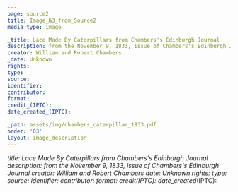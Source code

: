 ```yaml
---
page: source2
title: Image_№3_from_Source2
media_type: image

_title: Lace Made By Caterpillars from Chambers's Edinburgh Journal
description: from the November 9, 1833, issue of Chambers's Edinburgh Journal
creator: William and Robert Chambers
_date: Unknown
rights: 
type: 
source:
identifier:
contributor:
format:
credit_(IPTC):
date_created_(IPTC):

_path: assets/img/chambers_caterpillar_1833.pdf
order: '03'
layout: image_description
---
```


_title:  Lace Made By Caterpillars from Chambers's Edinburgh Journal
description: from the November 9, 1833, issue of Chambers's Edinburgh Journal
creator:  William and Robert Chambers
_date: Unknown
rights: 
type: 
source:
identifier:
contributor:
format:
credit_(IPTC):
date_created_(IPTC):

